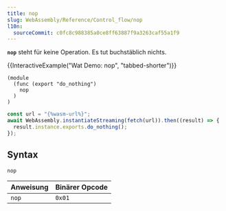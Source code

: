 ```yaml
---
title: nop
slug: WebAssembly/Reference/Control_flow/nop
l10n:
  sourceCommit: c0fc8c988385a0ce8ff63887f9a3263caf55a1f9
---
```


**`nop`** steht für keine Operation. Es tut buchstäblich nichts.

{{InteractiveExample("Wat Demo: nop", "tabbed-shorter")}}

```wat interactive-example
(module
  (func (export "do_nothing")
    nop
  )
)
```

```js interactive-example
const url = "{%wasm-url%}";
await WebAssembly.instantiateStreaming(fetch(url)).then((result) => {
  result.instance.exports.do_nothing();
});
```

## Syntax

```wat
nop
```

| Anweisung | Binärer Opcode |
| --------- | -------------- |
| `nop`     | `0x01`         |
